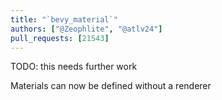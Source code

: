 ```yaml
---
title: "`bevy_material`"
authors: ["@Zeophlite", "@atlv24"]
pull_requests: [21543]
---
```


TODO: this needs further work

Materials can now be defined without a renderer
